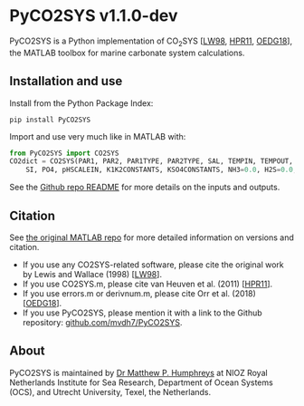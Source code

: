 # PyCO2SYS v1.1.0-dev

PyCO2SYS is a Python implementation of CO<sub>2</sub>SYS [[LW98](refs/#LW98), [HPR11](refs/#HPR11), [OEDG18](refs/#OEDG18)], the MATLAB toolbox for marine carbonate system calculations.

## Installation and use

Install from the Python Package Index:

    pip install PyCO2SYS

Import and use very much like in MATLAB with:

```python
from PyCO2SYS import CO2SYS
CO2dict = CO2SYS(PAR1, PAR2, PAR1TYPE, PAR2TYPE, SAL, TEMPIN, TEMPOUT, PRESIN, PRESOUT,
    SI, PO4, pHSCALEIN, K1K2CONSTANTS, KSO4CONSTANTS, NH3=0.0, H2S=0.0, KFCONSTANT=1)
```

See the [Github repo README](https://github.com/mvdh7/pyco2sys#pyco2sys) for more details on the inputs and outputs.

## Citation

See [the original MATLAB repo](https://github.com/jamesorr/CO2SYS-MATLAB) for more detailed information on versions and citation.

  * If you use any CO2SYS-related software, please cite the original work by Lewis and Wallace (1998) [[LW98](refs/#LW98)].
  * If you use CO2SYS.m, please cite van Heuven et al. (2011) [[HPR11](refs/#HPR11)].
  * If you use errors.m or derivnum.m, please cite Orr et al. (2018) [[OEDG18](refs/#OEDG18)].
  * If you use PyCO2SYS, please mention it with a link to the Github repository: [github.com/mvdh7/PyCO2SYS](https://github.com/mvdh7/PyCO2SYS).

## About

PyCO2SYS is maintained by [Dr Matthew P. Humphreys](https://mvdh.xyz) at NIOZ Royal Netherlands Institute for Sea Research, Department of Ocean Systems (OCS), and Utrecht University, Texel, the Netherlands.
